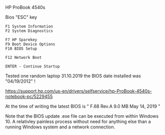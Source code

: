 HP ProBook 4540s

Bios "ESC" key

```
F1 System Information
F2 System Diagnostics

F7 HP Sparekey
F9 Boot Device Options
F10 BIOS Setup

F12 Network Boot

ENTER - Continue Startup
```


Tested one random laptop 31.10.2019 the BIOS date installed was "04/19/2012" !



https://support.hp.com/us-en/drivers/selfservice/hp-ProBook-4540s-notebook-pc/5229455

At the time of writing the latest BIOS is " F.68 Rev.A	9.0 MB	May 14, 2019 "

Note that the BIOS update .exe file can be executed from within Windows 10. A relativley painless process without need for anything else than a running Windows system and a network connection.
